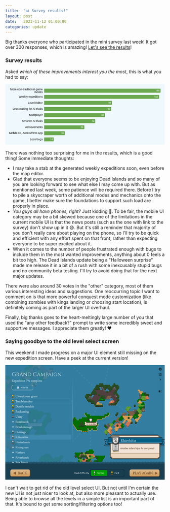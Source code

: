 ```yaml
---
title:  "📊 Survey results!"
layout: post
date:   2023-11-12 01:00:00
categories: update
---
```


Big thanks everyone who participated in the mini survey last week! It got over 300 responses, which is amazing! [Let's see the results](/update/2023/11/12/poll-results.html)! 

<!-- excerpt-end -->

### Survey results

Asked <i>which of these improvements interest you the most</i>, this is what you had to say:

<img src="/img/blog/roadmap-survey-autumn-2023.png"/>

There was nothing too surprising for me in the results, which is a good thing! Some immediate thoughts:
- I may take a stab at the generated weekly expeditions soon, even before the map editor.
- Glad that everyone seems to be enjoying Dead Islands and so many of you are looking forward to see what else 
I may come up with. But as mentioned last week, some patience will be required there. Before I try to pile 
a skyscraper worth of additional modes and mechanics onto the game, I better make sure the foundations to support such load are properly in place. 
- <i>You guys all have phones, right?</i> Just kidding 🙂. To be fair, the mobile UI category may be a bit skewed because
one of the limitations in the current mobile UI is that the news posts (such as the one with link to the survey) don't show up in it 😅. 
But it's still a reminder that majority of you don't really care about playing on the phone, so I'll try to be quick
and efficient with any effort spent on that front, rather than expecting everyone to be super excited about it.
- When it comes to the number of people frustrated enough with bugs to include them in the most wanted improvements,
  anything about 0 feels a bit too high. The Dead Islands update being a "Halloween surprise" made me release it in a 
 bit of a rush with some inexcusably stupid bugs and no community beta testing. I'll try to avoid doing that for the next major updates.   

There were also around 30 votes in the "other" category, most of them various interesting ideas and suggestions. One reoccurring 
topic I want to comment on is that more powerful conquest mode customization (like combining zombies with kings landing or choosing start location), 
is definitely coming as part of the larger UI overhaul.

Finally, big thanks goes to the heart-meltingly large number of you that used the "any other feedback?" prompt to write 
some incredibly sweet and supportive messages. I appreciate them greatly! ❤️

### Saying goodbye to the old level select screen

This weekend I made progress on a major UI element still missing on the new expedition screen. Have a peek at the 
current version! 

<img src="/img/blog/level-list-peek.png"/>

I can't wait to get rid of the old level select UI. But not until I'm certain the new UI is not just nicer to look at,
but also more pleasant to actually use. Being able to browse all the levels in a simple list is an important part of that.
It's bound to get some sorting/filtering options too!
